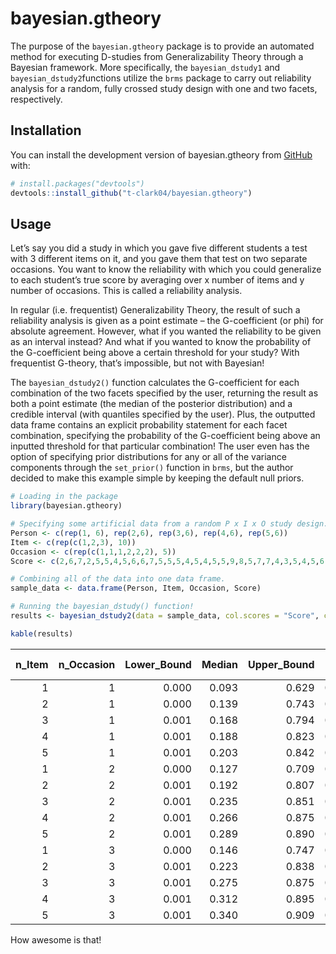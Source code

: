 
<!-- README.md is generated from README.Rmd. Please edit that file -->

# bayesian.gtheory

<!-- badges: start -->

<!-- badges: end -->

The purpose of the `bayesian.gtheory` package is to provide an automated
method for executing D-studies from Generalizability Theory through a
Bayesian framework. More specifically, the `bayesian_dstudy1` and
`bayesian_dstudy2`functions utilize the `brms` package to carry out
reliability analysis for a random, fully crossed study design with one
and two facets, respectively.

## Installation

You can install the development version of bayesian.gtheory from
[GitHub](https://github.com/) with:

``` r
# install.packages("devtools")
devtools::install_github("t-clark04/bayesian.gtheory")
```

## Usage

Let’s say you did a study in which you gave five different students a
test with 3 different items on it, and you gave them that test on two
separate occasions. You want to know the reliability with which you
could generalize to each student’s true score by averaging over x number
of items and y number of occasions. This is called a reliability
analysis.

In regular (i.e. frequentist) Generalizability Theory, the result of
such a reliability analysis is given as a point estimate – the
G-coefficient (or phi) for absolute agreement. However, what if you
wanted the reliability to be given as an interval instead? And what if
you wanted to know the probability of the G-coefficient being above a
certain threshold for your study? With frequentist G-theory, that’s
impossible, but not with Bayesian!

The `bayesian_dstudy2()` function calculates the G-coefficient for each
combination of the two facets specified by the user, returning the
result as both a point estimate (the median of the posterior
distribution) and a credible interval (with quantiles specified by the
user). Plus, the outputted data frame contains an explicit probability
statement for each facet combination, specifying the probability of the
G-coefficient being above an inputted threshold for that particular
combination! The user even has the option of specifying prior
distributions for any or all of the variance components through the
`set_prior()` function in `brms`, but the author decided to make this
example simple by keeping the default null priors.

``` r
# Loading in the package
library(bayesian.gtheory)

# Specifying some artificial data from a random P x I x O study design.
Person <- c(rep(1, 6), rep(2,6), rep(3,6), rep(4,6), rep(5,6))
Item <- c(rep(c(1,2,3), 10))
Occasion <- c(rep(c(1,1,1,2,2,2), 5))
Score <- c(2,6,7,2,5,5,4,5,6,6,7,5,5,5,4,5,4,5,5,9,8,5,7,7,4,3,5,4,5,6)

# Combining all of the data into one data frame.
sample_data <- data.frame(Person, Item, Occasion, Score)

# Running the bayesian_dstudy() function!
results <- bayesian_dstudy2(data = sample_data, col.scores = "Score", col.subjects = "Person", col.facet1 = "Item", col.facet2 = "Occasion", seq1 = seq(1,5,1), seq2 = seq(1,3,1), threshold = 0.5, warmup = 1000, iter = 4000, chains = 4, cores = 4)
```

``` r
kable(results)
```

| n_Item | n_Occasion | Lower_Bound | Median | Upper_Bound | P(G \> 0.5) |
|-------:|-----------:|------------:|-------:|------------:|------------:|
|      1 |          1 |       0.000 |  0.093 |       0.629 |       0.060 |
|      2 |          1 |       0.000 |  0.139 |       0.743 |       0.120 |
|      3 |          1 |       0.001 |  0.168 |       0.794 |       0.162 |
|      4 |          1 |       0.001 |  0.188 |       0.823 |       0.192 |
|      5 |          1 |       0.001 |  0.203 |       0.842 |       0.212 |
|      1 |          2 |       0.000 |  0.127 |       0.709 |       0.098 |
|      2 |          2 |       0.001 |  0.192 |       0.807 |       0.183 |
|      3 |          2 |       0.001 |  0.235 |       0.851 |       0.238 |
|      4 |          2 |       0.001 |  0.266 |       0.875 |       0.274 |
|      5 |          2 |       0.001 |  0.289 |       0.890 |       0.300 |
|      1 |          3 |       0.000 |  0.146 |       0.747 |       0.124 |
|      2 |          3 |       0.001 |  0.223 |       0.838 |       0.221 |
|      3 |          3 |       0.001 |  0.275 |       0.875 |       0.279 |
|      4 |          3 |       0.001 |  0.312 |       0.895 |       0.322 |
|      5 |          3 |       0.001 |  0.340 |       0.909 |       0.353 |

How awesome is that!

